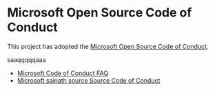 # Microsoft Open Source Code of Conduct

This project has adopted the [Microsoft Open Source Code of Conduct](https://opensource.microsoft.com/codeofconduct/).


saaqqqqqaaa

- [Microsoft Code of Conduct FAQ](https://opensource.microsoft.com/codeofconduct/faq/)
- [Microsoft sainath source Source Code of Conduct](https://opensource.microsoft.com/codeofconduct/)
